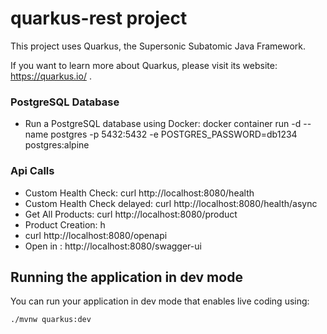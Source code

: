 # quarkus-rest project

This project uses Quarkus, the Supersonic Subatomic Java Framework.

If you want to learn more about Quarkus, please visit its website: https://quarkus.io/ .

### PostgreSQL Database
* Run a PostgreSQL database using Docker: docker container run -d --name postgres -p 5432:5432 -e POSTGRES_PASSWORD=db1234 postgres:alpine

### Api Calls
* Custom Health Check: curl http://localhost:8080/health
* Custom Health Check delayed: curl http://localhost:8080/health/async
* Get All Products: curl http://localhost:8080/product
* Product Creation: h
* curl http://localhost:8080/openapi
* Open in : http://localhost:8080/swagger-ui

## Running the application in dev mode

You can run your application in dev mode that enables live coding using:
```
./mvnw quarkus:dev
```